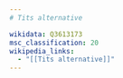 ```yaml
---
# Tits alternative

wikidata: Q3613173
msc_classification: 20
wikipedia_links:
  - "[[Tits alternative]]"
---
```

